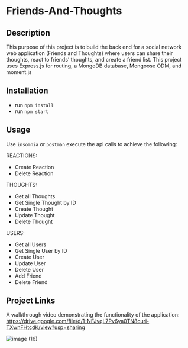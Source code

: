 # Friends-And-Thoughts

## Description

This purpose of this project is to build the back end for a social network web application (Friends and Thoughts) where users can share their thoughts, react to friends’ thoughts, and create a friend list. This project uses Express.js for routing, a MongoDB database, Mongoose ODM, and moment.js

## Installation
- run `npm install`
- run `npm start`

## Usage

Use `insomnia` or `postman` execute the api calls to achieve the following:

REACTIONS:
- Create Reaction
- Delete Reaction

THOUGHTS:
- Get all Thoughts
- Get Single Thought by ID
- Create Thought
- Update Thought
- Delete Thought

USERS:
- Get all Users
- Get Single User by ID
- Create User
- Update User
- Delete User
- Add Friend
- Delete Friend

## Project Links

A walkthrough video demonstrating the functionality of the application: https://drive.google.com/file/d/1-NFJvqL7Pv6ya0TN8curi-TXwnFHtcdK/view?usp=sharing

![image (16)](https://github.com/Erik-Aku/Friends-And-Thoughts/assets/92487526/1896f5d6-85cb-4a21-b2bc-79085f7b66dd)






